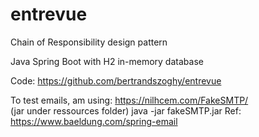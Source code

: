 # entrevue

Chain of Responsibility design pattern

Java Spring Boot with H2 in-memory database

Code: https://github.com/bertrandszoghy/entrevue

To test emails, am using: https://nilhcem.com/FakeSMTP/  
(jar under ressources folder)
java -jar fakeSMTP.jar
Ref: https://www.baeldung.com/spring-email





